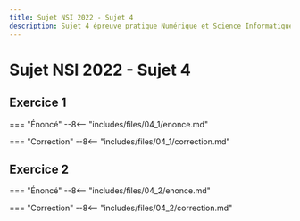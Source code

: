 ```yaml
---
title: Sujet NSI 2022 - Sujet 4
description: Sujet 4 épreuve pratique Numérique et Science Informatique 2022
---
```


# Sujet NSI 2022 - Sujet 4

## Exercice 1

=== "Énoncé"
--8<-- "includes/files/04_1/enonce.md"

=== "Correction"
--8<-- "includes/files/04_1/correction.md"

## Exercice 2

=== "Énoncé"
--8<-- "includes/files/04_2/enonce.md"

=== "Correction"
--8<-- "includes/files/04_2/correction.md"
